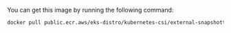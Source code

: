 You can get this image by running the following command:

```bash
docker pull public.ecr.aws/eks-distro/kubernetes-csi/external-snapshotter/snapshot-controller:<tag>
```
